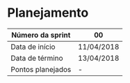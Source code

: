 # Planejamento

|Número da sprint 	| 00|
|---------|-|
|Data de início 	| 11/04/2018|
|Data de término 	| 13/04/2018|
|Pontos planejados 	| -|



